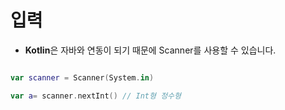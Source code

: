 ﻿# 입력

* **Kotlin**은 자바와 연동이 되기 때문에 Scanner를 사용할 수 있습니다.

```kotlin

var scanner = Scanner(System.in)

var a= scanner.nextInt() // Int형 정수형
```
